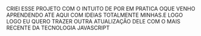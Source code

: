  CRIEI ESSE PROJETO COM O INTUITO DE POR EM PRATICA OQUE VENHO APRENDENDO ATE AQUI COM IDEIAS TOTALMENTE MINHAS.E LOGO LOGO EU QUERO TRAZER OUTRA ATUALIZAÇÃO DELE COM O MAIS RECENTE DA TECNOLOGIA JAVASCRIPT
 
